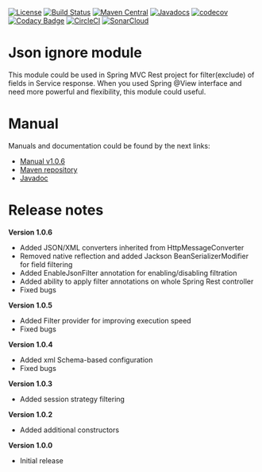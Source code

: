 [![License](https://img.shields.io/badge/License-Apache%202.0-blue.svg)](https://opensource.org/licenses/Apache-2.0)
[![Build Status](https://travis-ci.org/rkonovalov/jsonignore.svg?branch=master)](https://travis-ci.org/rkonovalov/jsonignore)
[![Maven Central](https://maven-badges.herokuapp.com/maven-central/com.github.rkonovalov/json-ignore/badge.svg?style=blue)](https://search.maven.org/search?q=a:json-ignore)
[![Javadocs](https://www.javadoc.io/badge/com.github.rkonovalov/json-ignore.svg)](https://www.javadoc.io/doc/com.github.rkonovalov/json-ignore)
[![codecov](https://codecov.io/gh/rkonovalov/jsonignore/branch/master/graph/badge.svg)](https://codecov.io/gh/rkonovalov/jsonignore)
[![Codacy Badge](https://api.codacy.com/project/badge/Grade/a0133be1929145eabe7d50217587b896)](https://www.codacy.com/app/rkonovalov/jsonignore?utm_source=github.com&amp;utm_medium=referral&amp;utm_content=rkonovalov/jsonignore&amp;utm_campaign=Badge_Grade)
[![CircleCI](https://circleci.com/gh/rkonovalov/jsonignore/tree/master.svg?style=svg)](https://circleci.com/gh/rkonovalov/jsonignore/tree/master)
[![SonarCloud](https://sonarcloud.io/api/project_badges/measure?project=rkonovalov_jsonignore&metric=alert_status)](https://sonarcloud.io/dashboard?id=rkonovalov_jsonignore)

# Json ignore module
This module could be used in Spring MVC Rest project for filter(exclude) of fields in Service response.
When you used Spring @View interface and need more powerful and flexibility, this module could useful.

# Manual
Manuals and documentation could be found by the next links:
* [Manual v1.0.6](https://rkonovalov.github.io/projects/jsonignore/1.0.6/)
* [Maven repository](https://search.maven.org/artifact/com.github.rkonovalov/json-ignore/1.0.6/jar)
* [Javadoc](http://www.javadoc.io/doc/com.github.rkonovalov/json-ignore/1.0.6)

# Release notes

**Version 1.0.6**
* Added JSON/XML converters inherited from HttpMessageConverter
* Removed native reflection and added Jackson BeanSerializerModifier for field filtering
* Added EnableJsonFilter annotation for enabling/disabling filtration
* Added ability to apply filter annotations on whole Spring Rest controller
* Fixed bugs

**Version 1.0.5**
* Added Filter provider for improving execution speed
* Fixed bugs 

**Version 1.0.4**
* Added xml Schema-based configuration
* Fixed bugs 

**Version 1.0.3**
* Added session strategy filtering

**Version 1.0.2**
* Added additional constructors

**Version 1.0.0**
* Initial release
